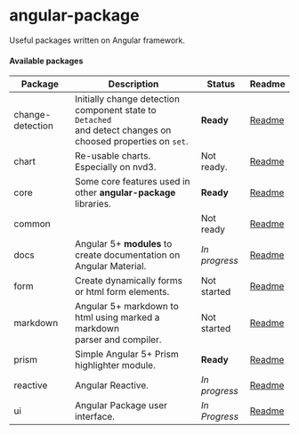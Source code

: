 # angular-package

Useful packages written on Angular framework.

#### Available packages

| Package          | Description                                    | Status      | Readme         |
|------------------|------------------------------------------------|-------------|--------------|
| change-detection | Initially change detection component state to `Detached`<br/> and detect changes on choosed properties on `set`. | **Ready**  |   [Readme][0] |
| chart            | Re-usable charts. Especially on nvd3.          | Not ready.              |   [Readme][1]  |
| core             | Some core features used in other **angular-package** libraries. | **Ready**     |   [Readme][2]  |
| common           |                                                | Not ready    |   [Readme][3]  |
| docs             | Angular 5+ **modules** to create documentation on Angular Material. | *In progress* |   [Readme][4] |
| form             | Create dynamically forms or html form elements.| Not started   |   [Readme][5]  |
| markdown         | Angular 5+ markdown to html using marked a markdown <br/>parser and compiler.  | Not started   |   [Readme][6]  |
| prism            | Simple Angular 5+ Prism highlighter module.    | **Ready**     |   [Readme][7] |
| reactive         | Angular Reactive. | *In progress*   |   [Readme][8] |
| ui               | Angular Package user interface. | *In Progress*  |   [Readme][9] |


 [0]: https://github.com/angular-package/angular-package/tree/master/packages/change-detection#readme
 [1]: https://
 [2]: https://github.com/angular-package/angular-package/tree/master/packages/core#readme
 [3]: https://
 [4]: https://github.com/angular-package/angular-package/tree/master/packages/docs#readme
 [5]: https://
 [6]: https://
 [7]: https://github.com/angular-package/angular-package/tree/master/packages/prism#readme
 [8]: https://github.com/angular-package/angular-package/tree/master/packages/reactive#readme
 [9]: https://
 